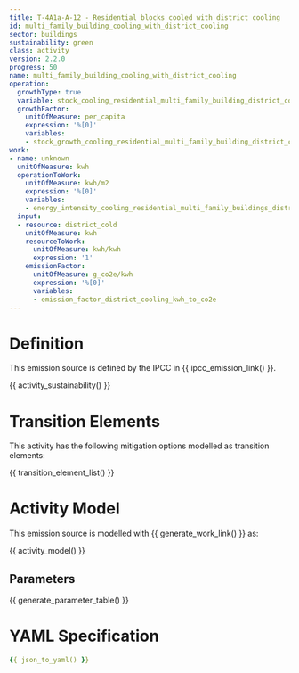 ```yaml
---
title: T-4A1a-A-12 - Residential blocks cooled with district cooling
id: multi_family_building_cooling_with_district_cooling
sector: buildings
sustainability: green
class: activity
version: 2.2.0
progress: 50
name: multi_family_building_cooling_with_district_cooling
operation:
  growthType: true
  variable: stock_cooling_residential_multi_family_building_district_cooling
  growthFactor:
    unitOfMeasure: per_capita
    expression: '%[0]'
    variables:
    - stock_growth_cooling_residential_multi_family_building_district_cooling
work:
- name: unknown
  unitOfMeasure: kwh
  operationToWork:
    unitOfMeasure: kwh/m2
    expression: '%[0]'
    variables:
    - energy_intensity_cooling_residential_multi_family_buildings_district_cooling
  input:
  - resource: district_cold
    unitOfMeasure: kwh
    resourceToWork:
      unitOfMeasure: kwh/kwh
      expression: '1'
    emissionFactor:
      unitOfMeasure: g_co2e/kwh
      expression: '%[0]'
      variables:
      - emission_factor_district_cooling_kwh_to_co2e
---
```

# Definition
This emission source is defined by the IPCC in {{ ipcc_emission_link() }}.


{{ activity_sustainability() }}

# Transition Elements

This activity has the following mitigation options modelled as transition elements:

{{ transition_element_list() }}

# Activity Model
This emission source is modelled with {{ generate_work_link() }} as:

{{ activity_model() }}

## Parameters

{{ generate_parameter_table() }}

# YAML Specification

```yaml
{{ json_to_yaml() }}
```